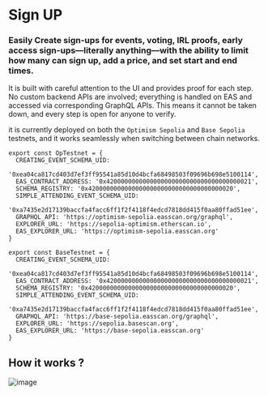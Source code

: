 # Sign UP

### Easily Create sign-ups for events, voting, IRL proofs, early access sign-ups—literally anything—with the ability to limit how many can sign up, add a price, and set start and end times.

It is built with careful attention to the UI and provides proof for each step. No custom backend APIs are involved; everything is handled on EAS and accessed via corresponding GraphQL APIs. This means it cannot be taken down, and every step is open for anyone to verify.

it is currently deployed on both the `Optimism Sepolia` and `Base Sepolia` testnets, and it works seamlessly when switching between chain networks.

```
export const OpTestnet = {
  CREATING_EVENT_SCHEMA_UID:
    '0xea04ca817cd403d7ef3ff95541a85d10d4bcfa68498503f09696b698e5100114',
  EAS_CONTRACT_ADDRESS: '0x4200000000000000000000000000000000000021',
  SCHEMA_REGISTRY: '0x4200000000000000000000000000000000000020',
  SIMPLE_ATTENDING_EVENT_SCHEMA_UID:
    '0xa7435e2d17139baccfa4facc6ff1f2f4118f4edcd7818dd415f0aa80ffad51ee',
  GRAPHQL_API: 'https://optimism-sepolia.easscan.org/graphql',
  EXPLORER_URL: 'https://sepolia-optimism.etherscan.io',
  EAS_EXPLORER_URL: 'https://optimism-sepolia.easscan.org'
}

export const BaseTestnet = {
  CREATING_EVENT_SCHEMA_UID:
    '0xea04ca817cd403d7ef3ff95541a85d10d4bcfa68498503f09696b698e5100114',
  EAS_CONTRACT_ADDRESS: '0x4200000000000000000000000000000000000021',
  SCHEMA_REGISTRY: '0x4200000000000000000000000000000000000020',
  SIMPLE_ATTENDING_EVENT_SCHEMA_UID:
    '0xa7435e2d17139baccfa4facc6ff1f2f4118f4edcd7818dd415f0aa80ffad51ee',
  GRAPHQL_API: 'https://base-sepolia.easscan.org/graphql',
  EXPLORER_URL: 'https://sepolia.basescan.org',
  EAS_EXPLORER_URL: 'https://base-sepolia.easscan.org'
}
```

## How it works ?

![image](https://github.com/user-attachments/assets/561c8e5a-05bc-40e0-917e-ac1f3073c0f6)

